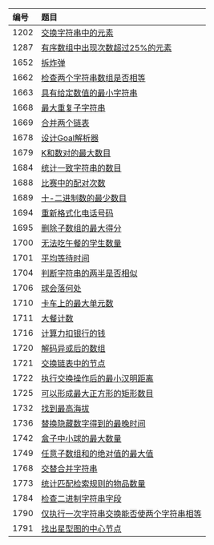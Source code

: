 | 编号 | 题目 |
| :-----  | :----- |
|  1202 | [交换字符串中的元素](src/main/java/algorithms/SmallestStringWithSwaps.java) |
|  1287 | [有序数组中出现次数超过25%的元素](src/main/java/algorithms/ElementAppearingMoreThan25InSortedArray.java) |
|  1652 | [拆炸弹](src/main/java/algorithms/DefuseTheBomb.java) |
|  1662 | [检查两个字符串数组是否相等](src/main/java/algorithms/CheckIfTwoStringArraysAreEquivalent.java) |
|  1663 | [具有给定数值的最小字符串](src/main/java/algorithms/SmallestStringWithAGivenNumericValue.java) |
|  1668 | [最大重复子字符串](src/main/java/algorithms/MaximumRepeatingSubstring.java) |
|  1669 | [合并两个链表](src/main/java/algorithms/MergeInBetweenLinkedLists.java) |
|  1678 | [设计Goal解析器](src/main/java/algorithms/GoalParserInterpretation.java) |
|  1679 | [K和数对的最大数目](src/main/java/algorithms/MaxNumberOfKSumPairs.java) |
|  1684 | [统计一致字符串的数目](src/main/java/algorithms/CountTheNumberOfConsistentStrings.java) |
|  1688 | [比赛中的配对次数](src/main/java/algorithms/CountOfMatchesInTournament.java) |
|  1689 | [十-二进制数的最少数目](src/main/java/algorithms/PartitioningIntoMinimumNumberOfDeciBinaryNumbers.java) |
|  1694 | [重新格式化电话号码](src/main/java/algorithms/ReformatPhoneNumber.java) |
|  1695 | [删除子数组的最大得分](src/main/java/algorithms/MaximumErasureValue.java) |
|  1700 | [无法吃午餐的学生数量](src/main/java/algorithms/NumberOfStudentsUnableToEatLunch.java) |
|  1701 | [平均等待时间](src/main/java/algorithms/AverageWaitingTime.java) |
|  1704 | [判断字符串的两半是否相似](src/main/java/algorithms/DetermineIfStringHalvesAreAlike.java) |
|  1706 | [球会落何处](src/main/java/algorithms/WhereWillTheBallFall.java) |
|  1710 | [卡车上的最大单元数](src/main/java/algorithms/MaximumUnitsOnATruck.java) |
|  1711 | [大餐计数](src/main/java/algorithms/CountGoodMeals.java) |
|  1716 | [计算力扣银行的钱](src/main/java/algorithms/CalculateMoneyInLeetcodeBank.java) |
|  1720 | [解码异或后的数组](src/main/java/algorithms/DecodeXoredArray.java) |
|  1721 | [交换链表中的节点](src/main/java/algorithms/SwappingNodesInALinkedList.java) |
|  1722 | [执行交换操作后的最小汉明距离](src/main/java/algorithms/MinimizeHammingDistanceAfterSwapOperations.java) |
|  1725 | [可以形成最大正方形的矩形数目](src/main/java/algorithms/NumberOfRectanglesThatCanFormTheLargestSquare.java) |
|  1732 | [找到最高海拔](src/main/java/algorithms/FindTheHighestAltitude.java) |
|  1736 | [替换隐藏数字得到的最晚时间](src/main/java/algorithms/LatestTimeByReplacingHiddenDigits.java) |
|  1742 | [盒子中小球的最大数量](src/main/java/algorithms/MaximumNumberOfBallsInABox.java) |
|  1749 | [任意子数组和的绝对值的最大值](src/main/java/algorithms/MaximumAbsoluteSumOfAnySubarray.java) |
|  1768 | [交替合并字符串](src/main/java/algorithms/MergeStringsAlternately.java) |
|  1773 | [统计匹配检索规则的物品数量](src/main/java/algorithms/CountItemsMatchingARule.java) |
|  1784 | [检查二进制字符串字段](src/main/java/algorithms/CheckIfBinaryStringHasAtMostOneSegmentOfOnes.java) |
|  1790 | [仅执行一次字符串交换能否使两个字符串相等](src/main/java/algorithms/CheckIfOneStringSwapCanMakeStringsEqual.java) |
|  1791 | [找出星型图的中心节点](src/main/java/algorithms/FindCenterOfStarGraph.java) |